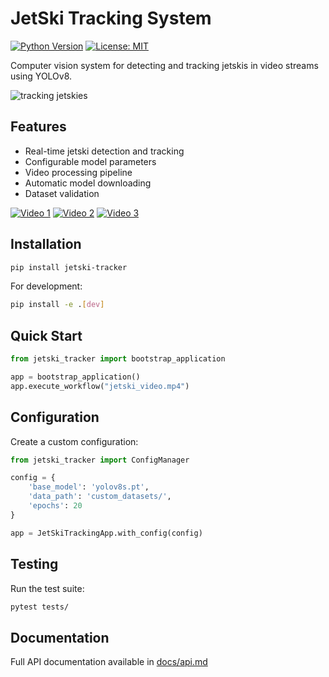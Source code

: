 # JetSki Tracking System

[![Python Version](https://img.shields.io/badge/python-3.8%2B-blue)]()
[![License: MIT](https://img.shields.io/badge/License-MIT-yellow.svg)]()

Computer vision system for detecting and tracking jetskis in video streams using YOLOv8.

![ tracking jetskies ](./docs/images/img_1.png) 


## Features

- Real-time jetski detection and tracking
- Configurable model parameters
- Video processing pipeline
- Automatic model downloading
- Dataset validation

[![Video 1](https://img.youtube.com/vi/h9xav_e5E-g/0.jpg)](https://youtu.be/h9xav_e5E-g?si=sa9dRcNGvkea0YX4)
[![Video 2](https://img.youtube.com/vi/Kez-a69PmYw/0.jpg)](https://youtu.be/Kez-a69PmYw?si=n7AmAvH1gUB1RvAD)
[![Video 3](https://img.youtube.com/vi/lqbCLLoPEzM/0.jpg)](https://youtu.be/lqbCLLoPEzM?si=x4Jzd0Su3FbrsJJ_)



## Installation

```bash
pip install jetski-tracker
```

For development:
```bash
pip install -e .[dev]
```

## Quick Start

```python
from jetski_tracker import bootstrap_application

app = bootstrap_application()
app.execute_workflow("jetski_video.mp4")
```

## Configuration

Create a custom configuration:

```python
from jetski_tracker import ConfigManager

config = {
    'base_model': 'yolov8s.pt',
    'data_path': 'custom_datasets/',
    'epochs': 20
}

app = JetSkiTrackingApp.with_config(config)
```

## Testing

Run the test suite:
```bash
pytest tests/
```

## Documentation

Full API documentation available in [docs/api.md](docs/api.md)
